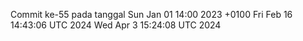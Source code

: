 Commit ke-55 pada tanggal Sun Jan 01 14:00 2023 +0100
Fri Feb 16 14:43:06 UTC 2024
Wed Apr  3 15:24:08 UTC 2024
